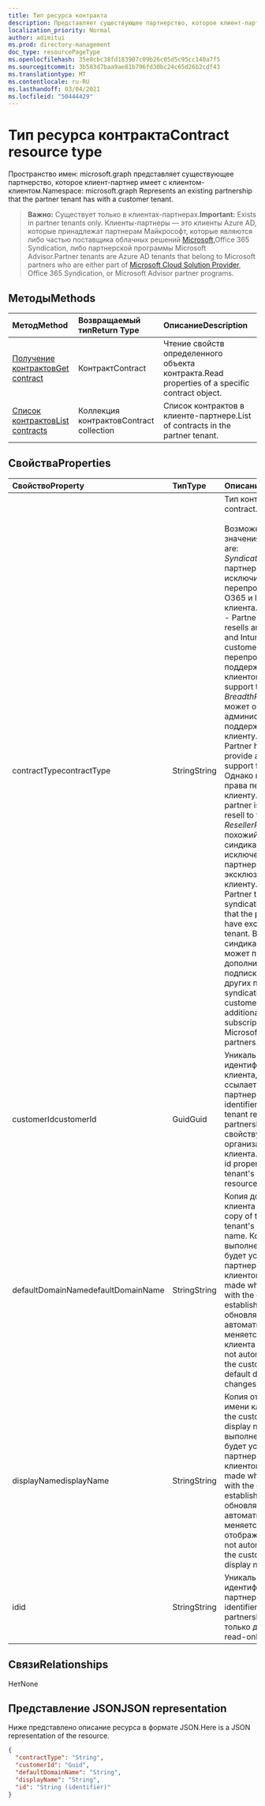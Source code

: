 ```yaml
---
title: Тип ресурса контракта
description: Представляет существующее партнерство, которое клиент-партнер имеет с клиентом-клиентом.
localization_priority: Normal
author: adimitui
ms.prod: directory-management
doc_type: resourcePageType
ms.openlocfilehash: 35e8cbc38fd183907c09b26c05d5c95cc140a7f5
ms.sourcegitcommit: 3b583d7baa9ae81b796fd30bc24c65d26b2cdf43
ms.translationtype: MT
ms.contentlocale: ru-RU
ms.lasthandoff: 03/04/2021
ms.locfileid: "50444429"
---
```

# <a name="contract-resource-type"></a><span data-ttu-id="93466-103">Тип ресурса контракта</span><span class="sxs-lookup"><span data-stu-id="93466-103">Contract resource type</span></span>

<span data-ttu-id="93466-104">Пространство имен: microsoft.graph представляет существующее партнерство, которое клиент-партнер имеет с клиентом-клиентом.</span><span class="sxs-lookup"><span data-stu-id="93466-104">Namespace: microsoft.graph Represents an existing partnership that the partner tenant has with a customer tenant.</span></span>

> <span data-ttu-id="93466-105">**Важно:** Существует только в клиентах-партнерах.</span><span class="sxs-lookup"><span data-stu-id="93466-105">**Important:** Exists in partner tenants only.</span></span> <span data-ttu-id="93466-106">Клиенты-партнеры — это клиенты Azure AD, которые принадлежат партнерам Майкрософт, которые являются либо частью поставщика облачных решений [Microsoft,](https://partnercenter.microsoft.com/en-us/partner/programs)Office 365 Syndication, либо партнерской программы Microsoft Advisor.</span><span class="sxs-lookup"><span data-stu-id="93466-106">Partner tenants are Azure AD tenants that belong to Microsoft partners who are either part of [Microsoft Cloud Solution Provider](https://partnercenter.microsoft.com/en-us/partner/programs), Office 365 Syndication, or Microsoft Advisor partner programs.</span></span>

## <a name="methods"></a><span data-ttu-id="93466-107">Методы</span><span class="sxs-lookup"><span data-stu-id="93466-107">Methods</span></span>

| <span data-ttu-id="93466-108">Метод</span><span class="sxs-lookup"><span data-stu-id="93466-108">Method</span></span>   | <span data-ttu-id="93466-109">Возвращаемый тип</span><span class="sxs-lookup"><span data-stu-id="93466-109">Return Type</span></span> | <span data-ttu-id="93466-110">Описание</span><span class="sxs-lookup"><span data-stu-id="93466-110">Description</span></span> |
|:---------------|:--------|:----------|
|[<span data-ttu-id="93466-111">Получение контрактов</span><span class="sxs-lookup"><span data-stu-id="93466-111">Get contract</span></span>](../api/contract-get.md) | <span data-ttu-id="93466-112">Контракт</span><span class="sxs-lookup"><span data-stu-id="93466-112">Contract</span></span> |<span data-ttu-id="93466-113">Чтение свойств определенного объекта контракта.</span><span class="sxs-lookup"><span data-stu-id="93466-113">Read properties of a specific contract object.</span></span> |
|[<span data-ttu-id="93466-114">Список контрактов</span><span class="sxs-lookup"><span data-stu-id="93466-114">List contracts</span></span>](../api/contract-list.md) | <span data-ttu-id="93466-115">Коллекция контрактов</span><span class="sxs-lookup"><span data-stu-id="93466-115">Contract collection</span></span> | <span data-ttu-id="93466-116">Список контрактов в клиенте-партнере.</span><span class="sxs-lookup"><span data-stu-id="93466-116">List of contracts in the partner tenant.</span></span> |

## <a name="properties"></a><span data-ttu-id="93466-117">Свойства</span><span class="sxs-lookup"><span data-stu-id="93466-117">Properties</span></span>
| <span data-ttu-id="93466-118">Свойство</span><span class="sxs-lookup"><span data-stu-id="93466-118">Property</span></span>   | <span data-ttu-id="93466-119">Тип</span><span class="sxs-lookup"><span data-stu-id="93466-119">Type</span></span> | <span data-ttu-id="93466-120">Описание</span><span class="sxs-lookup"><span data-stu-id="93466-120">Description</span></span> |
|:---------------|:--------|:----------|
|<span data-ttu-id="93466-121">contractType</span><span class="sxs-lookup"><span data-stu-id="93466-121">contractType</span></span>|<span data-ttu-id="93466-122">String</span><span class="sxs-lookup"><span data-stu-id="93466-122">String</span></span>|<span data-ttu-id="93466-123">Тип контракта.</span><span class="sxs-lookup"><span data-stu-id="93466-123">Type of contract.</span></span><br><br><span data-ttu-id="93466-124">Возможные значения:</span><span class="sxs-lookup"><span data-stu-id="93466-124">Possible values are:</span></span><br> <span data-ttu-id="93466-125">*SyndicationPartner* — партнер, который исключительно перепродает и управляет O365 и Intune для этого клиента.</span><span class="sxs-lookup"><span data-stu-id="93466-125">*SyndicationPartner* - Partner that exclusively resells and manages O365 and Intune for this customer.</span></span> <span data-ttu-id="93466-126">Они перепродают и поддерживают своих клиентов.</span><span class="sxs-lookup"><span data-stu-id="93466-126">They resell and support their customers.</span></span><br> <span data-ttu-id="93466-127">*BreadthPartner* — партнер может оказывать административную поддержку этому клиенту.</span><span class="sxs-lookup"><span data-stu-id="93466-127">*BreadthPartner* - Partner has the ability to provide administrative support for this customer.</span></span> <span data-ttu-id="93466-128">Однако партнер не имеет права перепродавать клиенту.</span><span class="sxs-lookup"><span data-stu-id="93466-128">However, the partner is not allowed to resell to the customer.</span></span><br><span data-ttu-id="93466-129">*ResellerPartner* — партнер, похожий на партнера по синдикации, за исключением того, что у партнера нет эксклюзивного доступа к клиенту.</span><span class="sxs-lookup"><span data-stu-id="93466-129">*ResellerPartner* - Partner that is similar to a syndication partner, except that the partner doesn’t have exclusive access to a tenant.</span></span> <span data-ttu-id="93466-130">В случае синдикации клиент не может покупать дополнительные прямые подписки у Microsoft или у других партнеров.</span><span class="sxs-lookup"><span data-stu-id="93466-130">In the syndication case, the customer cannot buy additional direct subscriptions from Microsoft or from other partners.</span></span>|
|<span data-ttu-id="93466-131">customerId</span><span class="sxs-lookup"><span data-stu-id="93466-131">customerId</span></span>|<span data-ttu-id="93466-132">Guid</span><span class="sxs-lookup"><span data-stu-id="93466-132">Guid</span></span>|<span data-ttu-id="93466-133">Уникальный идентификатор клиента клиента, на который ссылается это партнерство.</span><span class="sxs-lookup"><span data-stu-id="93466-133">The unique identifier for the customer tenant referenced by this partnership.</span></span> <span data-ttu-id="93466-134">Соответствует свойству id ресурса организации клиента клиента.</span><span class="sxs-lookup"><span data-stu-id="93466-134">Corresponds to the id property of the customer tenant's organization resource.</span></span> |
|<span data-ttu-id="93466-135">defaultDomainName</span><span class="sxs-lookup"><span data-stu-id="93466-135">defaultDomainName</span></span>|<span data-ttu-id="93466-136">String</span><span class="sxs-lookup"><span data-stu-id="93466-136">String</span></span>|<span data-ttu-id="93466-137">Копия доменного имени клиента по умолчанию.</span><span class="sxs-lookup"><span data-stu-id="93466-137">A copy of the customer tenant's default domain name.</span></span> <span data-ttu-id="93466-138">Копия будет выполнена после того, как будет установлено партнерство с клиентом.</span><span class="sxs-lookup"><span data-stu-id="93466-138">The copy is made when the partnership with the customer is established.</span></span> <span data-ttu-id="93466-139">Он не обновляется автоматически, если меняется имя домена клиента по умолчанию.</span><span class="sxs-lookup"><span data-stu-id="93466-139">It is not automatically updated if the customer tenant's default domain name changes.</span></span>|
|<span data-ttu-id="93466-140">displayName</span><span class="sxs-lookup"><span data-stu-id="93466-140">displayName</span></span>|<span data-ttu-id="93466-141">String</span><span class="sxs-lookup"><span data-stu-id="93466-141">String</span></span>|<span data-ttu-id="93466-142">Копия отображаемого имени клиента.</span><span class="sxs-lookup"><span data-stu-id="93466-142">A copy of the customer tenant's display name.</span></span> <span data-ttu-id="93466-143">Копия будет выполнена после того, как будет установлено партнерство с клиентом.</span><span class="sxs-lookup"><span data-stu-id="93466-143">The copy is made when the partnership with the customer is established.</span></span> <span data-ttu-id="93466-144">Оно не обновляется автоматически, если меняется имя отображения клиента.</span><span class="sxs-lookup"><span data-stu-id="93466-144">It is not automatically updated if the customer tenant's display name changes.</span></span>|
|<span data-ttu-id="93466-145">id</span><span class="sxs-lookup"><span data-stu-id="93466-145">id</span></span>|<span data-ttu-id="93466-146">String</span><span class="sxs-lookup"><span data-stu-id="93466-146">String</span></span>| <span data-ttu-id="93466-147">Уникальный идентификатор для партнерства.</span><span class="sxs-lookup"><span data-stu-id="93466-147">The unique identifier for the partnership.</span></span> <span data-ttu-id="93466-148">Клавиша, только для чтения</span><span class="sxs-lookup"><span data-stu-id="93466-148">Key, read-only</span></span> |

## <a name="relationships"></a><span data-ttu-id="93466-149">Связи</span><span class="sxs-lookup"><span data-stu-id="93466-149">Relationships</span></span>
<span data-ttu-id="93466-150">Нет</span><span class="sxs-lookup"><span data-stu-id="93466-150">None</span></span>


## <a name="json-representation"></a><span data-ttu-id="93466-151">Представление JSON</span><span class="sxs-lookup"><span data-stu-id="93466-151">JSON representation</span></span>
<span data-ttu-id="93466-152">Ниже представлено описание ресурса в формате JSON.</span><span class="sxs-lookup"><span data-stu-id="93466-152">Here is a JSON representation of the resource.</span></span>

<!--{
  "blockType": "resource",
  "openType": true,
  "optionalProperties": [],
  "keyProperty": "id",
  "baseType": "microsoft.graph.directoryObject",
  "@odata.type": "microsoft.graph.contract"
}-->

```json
{
  "contractType": "String",
  "customerId": "Guid",
  "defaultDomainName": "String",
  "displayName": "String",
  "id": "String (identifier)"
}

```

<!-- uuid: 8fcb5dbc-d5aa-4681-8e31-b001d5168d79
2015-10-25 14:57:30 UTC -->
<!-- {
  "type": "#page.annotation",
  "description": "Contract resource",
  "keywords": "",
  "section": "documentation",
  "tocPath": ""
}-->

